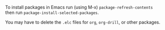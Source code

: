 To install packages in Emacs
run (using M-x) `package-refresh-contents`
then run        `package-install-selected-packages`.

You may have to delete the `.elc` files for `org`, `org-drill`, or other packages.
